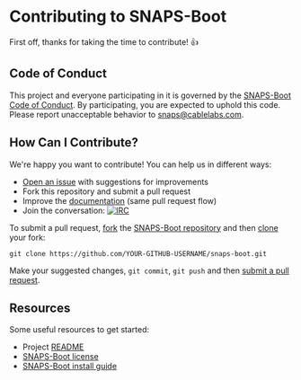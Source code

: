 # Contributing to SNAPS-Boot

First off, thanks for taking the time to contribute! :+1:

## Code of Conduct

This project and everyone participating in it is governed by the
[SNAPS-Boot Code of Conduct][1]. By participating, you are
expected to uphold this code. Please report unacceptable behavior to
[snaps@cablelabs.com][2].

[1]: CODE_OF_CONDUCT.md
[2]: mailto:snaps@cablelabs.com

## How Can I Contribute?

We're happy you want to contribute! You can help us in different ways:

- [Open an issue][3] with suggestions for improvements
- Fork this repository and submit a pull request
- Improve the [documentation][4] (same pull request flow)
- Join the conversation: [![IRC][5]][5]

[3]: https://github.com/cablelabs/snaps-boot/issues
[4]: https://github.com/cablelabs/snaps-boot/tree/master/doc
[5]: (https://www.irccloud.com/invite-svg?channel=%23cablelabs-snaps&amp;hostname=irc.freenode.net&amp;port=6697&amp;ssl=1)

To submit a pull request, [fork][6] the [SNAPS-Boot repository][7] and then
[clone][8] your fork:

```
git clone https://github.com/YOUR-GITHUB-USERNAME/snaps-boot.git
```

[6]: https://help.github.com/articles/fork-a-repo/
[7]: https://github.com/cablelabs/snaps-boot
[8]: https://help.github.com/articles/cloning-a-repository/

Make your suggested changes, `git commit`, `git push` and then [submit a pull request][9].

[9]: https://github.com/cablelabs/snaps-boot/compare

## Resources

Some useful resources to get started:
- Project [README][10]
- [SNAPS-Boot license][11]
- [SNAPS-Boot install guide][12]

[10]: README.md
[11]: LICENSE
[12]: doc/source/install/install.md
